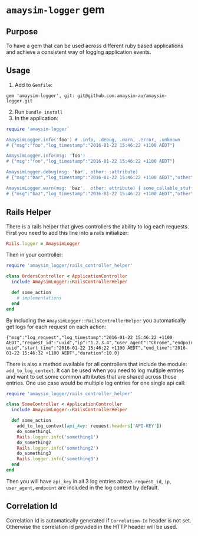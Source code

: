 # `amaysim-logger` gem

## Purpose
To have a gem that can be used across different ruby based applications and achieve a consistent way of logging application events.

## Usage
1. Add to `Gemfile`:
```
gem 'amaysim-logger', git: git@github.com:amaysim-au/amaysim-logger.git
```
2. Run `bundle install`
3. In the application:
```ruby
require 'amaysim-logger`

AmaysimLogger.info('foo') # .info, .debug, .warn, .error, .unknown
# {"msg":"foo","log_timestamp":"2016-01-22 15:46:22 +1100 AEDT"}

AmaysimLogger.info(msg: 'foo')
# {"msg":"foo","log_timestamp":"2016-01-22 15:46:22 +1100 AEDT"}

AmaysimLogger.debug(msg: 'bar', other: :attribute)
# {"msg":"bar","log_timestamp":"2016-01-22 15:46:22 +1100 AEDT","other":"attribute"}

AmaysimLogger.warn(msg: 'baz',  other: attribute) { some_callable_stuffs }
# {"msg":"baz","log_timestamp":"2016-01-22 15:46:22 +1100 AEDT","other":"attribute", "start_time":"2016-01-22 15:46:22 +1100 AEDT","end_time":"2016-01-22 15:46:32 +1100 AEDT","duration":10.0}
```

## Rails Helper
There is a rails helper that gives controllers the ability to log each requests.
First you need to add this line into a rails initializer:

```ruby
Rails.logger = AmaysimLogger
```

Then in your controller:

```ruby
require 'amaysim_logger/rails_controller_helper'

class OrdersController < ApplicationController
  include AmaysimLogger::RailsControllerHelper

  def some_action
    # implementations
  end
end
```

By including the `AmaysimLogger::RailsControllerHelper` you automatically get logs for each request on each action:

```
{"msg":"log_request","log_timestamp":"2016-01-22 15:46:22 +1100 AEDT","request_id":"uuid","ip":"1.2.3.4","user_agent":"Chrome","endpoint":"http://amaysim.com.au","correlation_id":"generated-uuid","start_time":"2016-01-22 15:46:22 +1100 AEDT","end_time":"2016-01-22 15:46:32 +1100 AEDT","duration":10.0}
```

There is also a method available for all controllers that include the module: `add_to_log_context`. It can be used when you need to log multiple entries and want to set some common attributes that are shared across those entries. One use case would be multiple log entries for one single api call:

```ruby
require 'amaysim_logger/rails_controller_helper'

class SomeController < ApplicationController
  include AmaysimLogger::RailsControllerHelper

  def some_action
    add_to_log_context(api_key: request.headers['API-KEY'])
    do_something1
    Rails.logger.info('something1')
    do_something2
    Rails.logger.info('something2')
    do_something3
    Rails.logger.info('something3')
  end
end
```

Then you will have `api_key` in all 3 log entries above.
`request_id`, `ip`, `user_agent`, `endpoint` are included in the log context by default.

## Correlation Id
Correlation Id is automatically generated if `Correlation-Id` header is not set.
Otherwise the correlation id provided in the HTTP header will be used.
